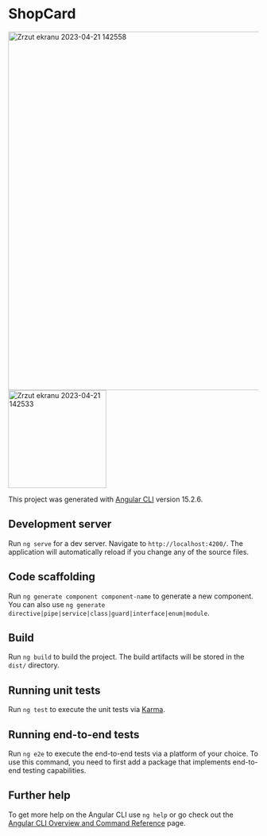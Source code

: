 # ShopCard
<img width="722" alt="Zrzut ekranu 2023-04-21 142558" src="https://user-images.githubusercontent.com/49189136/233635010-758b7285-1582-470d-8ee8-ebc3583f323e.png">
<img width="197" alt="Zrzut ekranu 2023-04-21 142533" src="https://user-images.githubusercontent.com/49189136/233635017-626bf82d-b15d-49e4-9920-7c2d9f21e65d.png">


This project was generated with [Angular CLI](https://github.com/angular/angular-cli) version 15.2.6.

## Development server

Run `ng serve` for a dev server. Navigate to `http://localhost:4200/`. The application will automatically reload if you change any of the source files.

## Code scaffolding

Run `ng generate component component-name` to generate a new component. You can also use `ng generate directive|pipe|service|class|guard|interface|enum|module`.

## Build

Run `ng build` to build the project. The build artifacts will be stored in the `dist/` directory.

## Running unit tests

Run `ng test` to execute the unit tests via [Karma](https://karma-runner.github.io).

## Running end-to-end tests

Run `ng e2e` to execute the end-to-end tests via a platform of your choice. To use this command, you need to first add a package that implements end-to-end testing capabilities.

## Further help

To get more help on the Angular CLI use `ng help` or go check out the [Angular CLI Overview and Command Reference](https://angular.io/cli) page.
